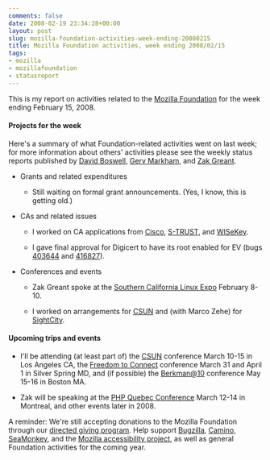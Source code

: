 ```yaml
---
comments: false
date: 2008-02-19 23:34:28+00:00
layout: post
slug: mozilla-foundation-activities-week-ending-20080215
title: Mozilla Foundation activities, week ending 2008/02/15
tags:
- mozilla
- mozillafoundation
- statusreport
---
```


This is my report on activities related to the [Mozilla Foundation](http://www.mozillafoundation.org/) for the week ending February 15, 2008.


#### Projects for the week


Here's a summary of what Foundation-related activities went on last week; for more information about others' activities please see the weekly status reports published by [David Boswell](http://davidwboswell.wordpress.com/), [Gerv Markham](http://weblogs.mozillazine.org/gerv/), and [Zak Greant](http://zak.greant.com/).



	
  * Grants and related expenditures

	
    * Still waiting on formal grant announcements. (Yes, I know, this is getting old.)




	
  * CAs and related issues

	
    * I worked on CA applications from [Cisco](http://www.mozilla.org/projects/security/certs/pending/#Cisco), [S-TRUST](http://www.mozilla.org/projects/security/certs/pending/#S-TRUST), and [WISeKey](http://www.mozilla.org/projects/security/certs/pending/#WISeKey).

	
    * I gave final approval for Digicert to have its root enabled for EV (bugs [403644](https://bugzilla.mozilla.org/show_bug.cgi?id=403644) and [416827](https://bugzilla.mozilla.org/show_bug.cgi?id=416827)).




	
  * Conferences and events

	
    * Zak Greant spoke at the [Southern California Linux Expo](http://www.socallinuxexpo.org/) February 8-10.

	
    * I worked on arrangements for [CSUN](http://www.csun.edu/cod/conf/) and (with Marco Zehe) for [SightCity](http://www.sightcity.net/).







#### Upcoming trips and events





	
  * I'll be attending (at least part of) the [CSUN](http://www.csun.edu/cod/conf/) conference March 10-15 in Los Angeles CA, the [Freedom to Connect](http://freedom-to-connect.net/) conference March 31 and April 1 in Silver Spring MD, and (if possible) the [Berkman@10](http://cyber.law.harvard.edu/berkat10/) conference May 15-16 in Boston MA.

	
  * Zak will be speaking at the [PHP Quebec Conference](http://conf.phpquebec.com/) March 12-14 in Montreal, and other events later in 2008.


A reminder: We're still accepting donations to the Mozilla Foundation through our [directed giving program](http://hecker.org/mozilla/directed-giving). Help support [Bugzilla](http://www.bugzilla.org/donate/), [Camino](http://www.caminobrowser.org/donate/), [SeaMonkey](http://www.seamonkey-project.org/donate), and the [Mozilla accessibility project](http://www.mozilla.org/access/donate.html), as well as general Foundation activities for the coming year.
